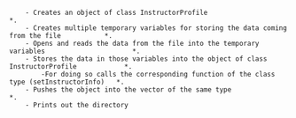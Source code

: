 
        - Creates an object of class InstructorProfile                                             *. 
        - Creates multiple temporary variables for storing the data coming from the file           *. 
        - Opens and reads the data from the file into the temporary variables                      *. 
        - Stores the data in those variables into the object of class InstructorProfile            *. 
            -For doing so calls the corresponding function of the class type (setInstructorInfo)   *. 
        - Pushes the object into the vector of the same type                                       *. 
        - Prints out the directory 
